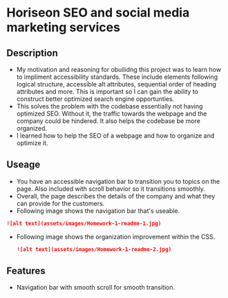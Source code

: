# Horiseon SEO and social media marketing services

## Description
 - My motivation and reasoning for obuilidng this project was to learn how to impliment accessibility standards. These include elements following logical structure, accessible alt attributes, sequential order of heading attributes and more. This is important so I can gain the ability to construct better optimized search engine opportunties.
 - This solves the problem with the codebase essentially not having optimized SEO. Without it, the traffic towards the webpage and the company could be hindered. It also helps the codebase be more organized.
 - I learned how to help the SEO of a webpage and how to organize and optimize it.

## Useage
 - You have an accessible navigation bar to transition you to topics on the page. Also included with scroll behavior so it transitions smoothly.
 - Overall, the page describes the details of the company and what they can provide for the customers.
 - Following image shows the navigation bar that's useable.
  ```md
  ![alt text](assets/images/Homework-1-readme-1.jpg)
  ```
- Following image shows the organization improvement within the CSS.
  ```md
  ![alt text](assets/images/Homework-1-readme-2.jpg)
  ```

## Features 
 - Navigation bar with smooth scroll for smooth transition.

